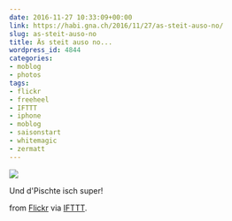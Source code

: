 ```yaml
---
date: 2016-11-27 10:33:09+00:00
link: https://habi.gna.ch/2016/11/27/as-steit-auso-no/
slug: as-steit-auso-no
title: Äs steit auso no...
wordpress_id: 4844
categories:
- moblog
- photos
tags:
- flickr
- freeheel
- IFTTT
- iphone
- moblog
- saisonstart
- whitemagic
- zermatt
---
```


![](http://ift.tt/2guABeA)  

Und d'Pischte isch super!  

from [Flickr](http://flic.kr/p/PDaF9R) via [IFTTT](http://ift.tt/1c4nCfM).
